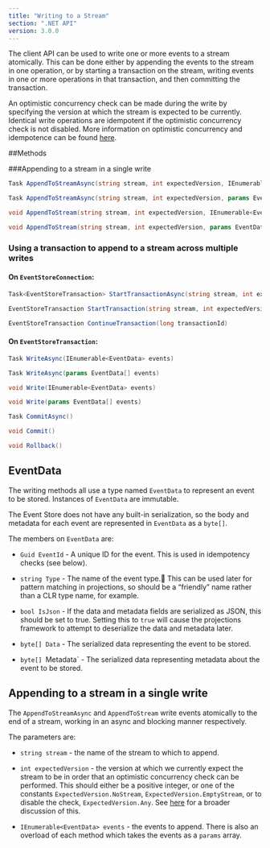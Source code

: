 ```yaml
---
title: "Writing to a Stream"
section: ".NET API"
version: 3.0.0
---
```


The client API can be used to write one or more events to a stream atomically. This can be done either by appending the events to the stream in one operation, or by starting a transaction on the stream, writing events in one or more operations in that transaction, and then committing the transaction.

An optimistic concurrency check can be made during the write by specifying the version at which the stream is expected to be currently. Identical write operations are idempotent if the optimistic concurrency check is not disabled. More information on optimistic concurrency and idempotence can be found [here](../optimistic-concurrency-and-idempotence).

##Methods

###Appending to a stream in a single write

```csharp
Task AppendToStreamAsync(string stream, int expectedVersion, IEnumerable<EventData> events)
```

```csharp
Task AppendToStreamAsync(string stream, int expectedVersion, params EventData[] events)
```

```csharp
void AppendToStream(string stream, int expectedVersion, IEnumerable<EventData> events)
```

```csharp
void AppendToStream(string stream, int expectedVersion, params EventData[] events)
```

### Using a transaction to append to a stream across multiple writes

#### On `EventStoreConnection`:

```csharp
Task<EventStoreTransaction> StartTransactionAsync(string stream, int expectedVersion)
```

```csharp
EventStoreTransaction StartTransaction(string stream, int expectedVersion)
```

```csharp
EventStoreTransaction ContinueTransaction(long transactionId)
```

#### On `EventStoreTransaction`:

```csharp
Task WriteAsync(IEnumerable<EventData> events)
```

```csharp
Task WriteAsync(params EventData[] events)
```

```csharp
void Write(IEnumerable<EventData> events)
```

```csharp
void Write(params EventData[] events)
```

```csharp
Task CommitAsync()
```

```csharp
void Commit()
```

```csharp
void Rollback()
```

## EventData

The writing methods all use a type named `EventData` to represent an event to be stored. Instances of `EventData` are immutable.

The Event Store does not have any built-in serialization, so the body and metadata for each event are represented in `EventData` as a `byte[]`.

The members on `EventData` are:

- `Guid EventId` - A unique ID for the event. This is used in idempotency checks (see below).

- `string Type` - The name of the event type. This can be used later for pattern matching in projections, so should be a “friendly” name rather than a CLR type name, for example.

- `bool IsJson` - If the data and metadata fields are serialized as JSON, this should be set to true. Setting this to `true` will cause the projections framework to attempt to deserialize the data and metadata later.

- `byte[] Data` - The serialized data representing the event to be stored.

- `byte[] `Metadata` - The serialized data representing metadata about the event to be stored.

## Appending to a stream in a single write

The `AppendToStreamAsync` and `AppendToStream` write events atomically to the end of a stream, working in an async and blocking manner respectively.

The parameters are:

- `string stream` - the name of the stream to which to append.

- `int expectedVersion` - the version at which we currently expect the stream to be in order that an optimistic concurrency check can be performed. This should either be a positive integer, or one of the constants `ExpectedVersion.NoStream`, `ExpectedVersion.EmptyStream`, or to disable the check, `ExpectedVersion.Any`. See [here](../optimistic-concurrency-and-idempotence) for a broader discussion of this.

- `IEnumerable<EventData> events` - the events to append. There is also an overload of each method which takes the events as a `params` array.